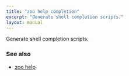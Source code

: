 ```yaml
---
title: "zoo help completion"
excerpt: "Generate shell completion scripts."
layout: manual
---
```


Generate shell completion scripts.

### See also

* [zoo help](./zoo_help)